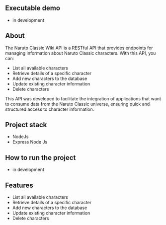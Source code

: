 ## Executable demo
- in development

## About
The Naruto Classic Wiki API is a RESTful API that provides endpoints for managing information about Naruto Classic characters. With this API, you can:

- List all available characters
- Retrieve details of a specific character
- Add new characters to the database
- Update existing character information
- Delete characters

This API was developed to facilitate the integration of applications that want to consume data from the Naruto Classic universe, ensuring quick and structured access to character information.

## Project stack
- NodeJs
- Express Node Js

## How to run the project
- in development

## Features
- List all available characters
- Retrieve details of a specific character
- Add new characters to the database
- Update existing character information
- Delete characters